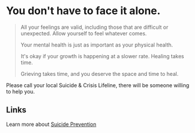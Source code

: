 # You don't have to face it alone.

> All your feelings are valid, including those that are difficult or unexpected. Allow yourself to feel whatever comes.
>
> Your mental health is just as important as your physical health.
>
> It's okay if your growth is happening at a slower rate. Healing takes time.
>
> Grieving takes time, and you deserve the space and time to heal.
>

<!-- https://afsp.org/social-media-messages -->

Please call your local Suicide & Crisis Lifeline, there will be someone willing to help you.

## Links

Learn more about [Suicide Prevention](https://www.nimh.nih.gov/health/topics/suicide-prevention)
